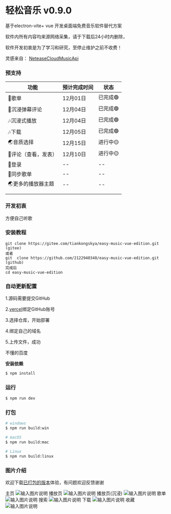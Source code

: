 # 轻松音乐 v0.9.0

基于electron-vite+ vue 开发桌面端免费音乐软件替代方案

软件内所有内容均来源网络采集，请于下载后24小时内删除，

软件开发初衷是为了学习和研究，至停止维护之前不收费！

灵感来自：
[NeteaseCloudMusicApi](https://github.com/Binaryify/NeteaseCloudMusicApi)

### 预支持
| 功能          | 预计完成时间 | 状态    |
|-------------|--------|-------|
| 💖歌单        | 12月01日 | 已完成🟢 |
| 🎵沉浸弹幕评论    | 12月04日 | 已完成🟢 |
| 🎶沉浸式播放     | 12月04日 | 已完成🟢 |
| 🎶下载     | 12月05日 | 已完成🟢 |
| 🌏音质选择      | 12月15日 | 进行中🟡 |
| 🔴评论（查看，发表） | 12月10日 | 进行中🟡 |
| 📁登录        | --     | --    |
| 🎀同步歌单      | --     | --    |
| 🌏更多的播放器主题  | --     | --    |
|             |        |       |
|             |        |       |




### 开发初衷
方便自己听歌

### 安装教程
```
git clone https://gitee.com/tiankongskya/easy-music-vue-edition.git (gitee)
或者
git  clone https://github.com/2122940340/easy-music-vue-edition.git (github)
完成后
cd easy-music-vue-edition
```
### 自动更新配置
1.源码需要提交GitHub

2.[vercel](https://vercel.com/)绑定GitHub账号

3.选择仓库，开始部署

4.绑定自己的域名

5.上传文件，成功

不懂的百度

**安装依赖** 
```bash
$ npm install
```

### 运行

```bash
$ npm run dev
```

### 打包

```bash
# windows
$ npm run build:win

# macOS
$ npm run build:mac

# Linux
$ npm run build:linux
```

### 图片介绍
欢迎下载[已打包的版本](https://gitee.com/tiankongskya/easy-music-vue-edition/releases/)体验，有问题欢迎反馈谢谢

主页
![输入图片说明](src/renderer/src/assets/b6.png)
播放页
![输入图片说明](src/renderer/src/assets/b2.png)
播放页(沉浸)
![输入图片说明](src/renderer/src/assets/b5.png)
歌单
![输入图片说明](src/renderer/src/assets/b9.png)
搜索
![输入图片说明](src/renderer/src/assets/b4.png)
下载
![输入图片说明](src/renderer/src/assets/b7.png)
收藏
![输入图片说明](src/renderer/src/assets/b8.png)